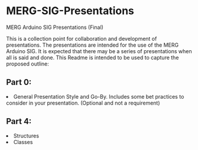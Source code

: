 # MERG-SIG-Presentations
MERG Arduino SIG Presentations (Final)

This is a collection point for collaboration and development of presentations. The presentations are intended for the use of the MERG Arduino SIG. It is expected that there may be a series of presentations when all is said and done. This Readme is intended to be used to capture the proposed outline:

## Part 0:
<LI> General Presentation Style and Go-By. Includes some bet practices to consider in your presentation. (Optional and not a requirement)
  
## Part 4:
<LI> Structures
<LI> Classes
